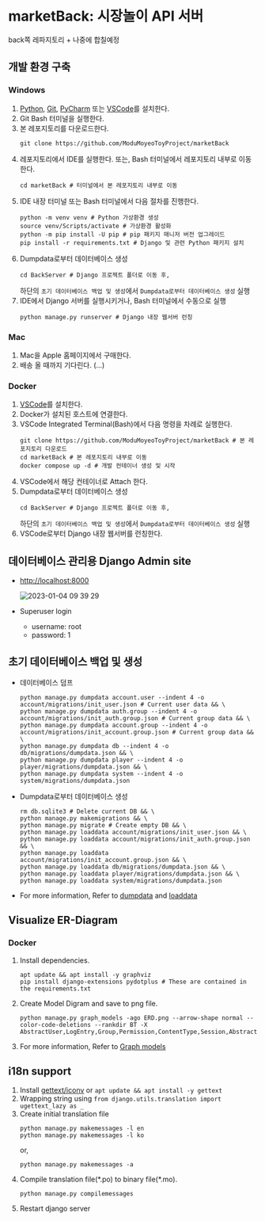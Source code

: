 # marketBack: 시장놀이 API 서버

back쪽 레파지토리 + 나중에 합칠예정


## 개발 환경 구축


### Windows

1. [Python](https://www.python.org/), [Git](https://git-scm.com/), [PyCharm](https://www.jetbrains.com/ko-kr/pycharm/) 또는 [VSCode](https://code.visualstudio.com/)를 설치한다.
1. Git Bash 터미널을 실행한다.
1. 본 레포지토리를 다운로드한다.
    ```
    git clone https://github.com/ModuMoyeoToyProject/marketBack
    ```
1. 레포지토리에서 IDE를 실행한다. 또는, Bash 터미널에서 레포지토리 내부로 이동한다.
    ```
    cd marketBack # 터미널에서 본 레포지토리 내부로 이동
    ```
1.  IDE 내장 터미널 또는 Bash 터미널에서 다음 절차를 진행한다.
    ```
    python -m venv venv # Python 가상환경 생성
    source venv/Scripts/activate # 가상환경 활성화
    python -m pip install -U pip # pip 패키지 매니저 버전 업그레이드
    pip install -r requirements.txt # Django 및 관련 Python 패키지 설치
    ```
1. Dumpdata로부터 데이터베이스 생성
    ```
    cd BackServer # Django 프로젝트 폴더로 이동 후,
    ```
    하단의 `초기 데이터베이스 백업 및 생성`에서 `Dumpdata로부터 데이터베이스 생성` 실행
1. IDE에서 Django 서버를 실행시키거나, Bash 터미널에서 수동으로 실행
    ```
    python manage.py runserver # Django 내장 웹서버 런칭
    ```

### Mac

1. Mac을 Apple 홈페이지에서 구매한다.
1. 배송 올 때까지 기다린다. (...)


### Docker

1. [VSCode](https://code.visualstudio.com/)를 설치한다.
1. Docker가 설치된 호스트에 연결한다.
1. VSCode Integrated Terminal(Bash)에서 다음 명령을 차례로 실행한다.
    ```
    git clone https://github.com/ModuMoyeoToyProject/marketBack # 본 레포지토리 다운로드
    cd marketBack # 본 레포지토리 내부로 이동
    docker compose up -d # 개발 컨테이너 생성 및 시작
    ```
1. VSCode에서 해당 컨테이너로 Attach 한다.
1. Dumpdata로부터 데이터베이스 생성
    ```
    cd BackServer # Django 프로젝트 폴더로 이동 후,
    ```
    하단의 `초기 데이터베이스 백업 및 생성`에서 `Dumpdata로부터 데이터베이스 생성` 실행
1. VSCode로부터 Django 내장 웹서버를 런칭한다.

## 데이터베이스 관리용 Django Admin site

* [http://localhost:8000](http://localhost:8000)

    ![2023-01-04 09 39 29](https://user-images.githubusercontent.com/28856527/210464121-24d336f5-26ad-4698-999b-ae880740e061.png)

* Superuser login
    * username: root
    * password: 1


## 초기 데이터베이스 백업 및 생성

* 데이터베이스 덤프
    ```
    python manage.py dumpdata account.user --indent 4 -o account/migrations/init_user.json # Current user data && \
    python manage.py dumpdata auth.group --indent 4 -o account/migrations/init_auth.group.json # Current group data && \
    python manage.py dumpdata account.group --indent 4 -o account/migrations/init_account.group.json # Current group data && \
    python manage.py dumpdata db --indent 4 -o db/migrations/dumpdata.json && \
    python manage.py dumpdata player --indent 4 -o player/migrations/dumpdata.json && \
    python manage.py dumpdata system --indent 4 -o system/migrations/dumpdata.json
    ```
* Dumpdata로부터 데이터베이스 생성
    ```
    rm db.sqlite3 # Delete current DB && \
    python manage.py makemigrations && \
    python manage.py migrate # Create empty DB && \
    python manage.py loaddata account/migrations/init_user.json && \
    python manage.py loaddata account/migrations/init_auth.group.json && \
    python manage.py loaddata account/migrations/init_account.group.json && \
    python manage.py loaddata db/migrations/dumpdata.json && \
    python manage.py loaddata player/migrations/dumpdata.json && \
    python manage.py loaddata system/migrations/dumpdata.json
    ```
* For more information, Refer to [dumpdata](https://docs.djangoproject.com/en/4.1/ref/django-admin/#dumpdata) and [loaddata](https://docs.djangoproject.com/en/4.1/ref/django-admin/#loaddata)


## Visualize ER-Diagram

### Docker

1. Install dependencies.
    ```
    apt update && apt install -y graphviz
    pip install django-extensions pydotplus # These are contained in the requirements.txt
    ```
1. Create Model Digram and save to png file.
    ```
    python manage.py graph_models -ago ERD.png --arrow-shape normal --color-code-deletions --rankdir BT -X AbstractUser,LogEntry,Group,Permission,ContentType,Session,AbstractBaseUser,PermissionsMixin,AbstractBaseSession
    ```
1. For more information, Refer to [Graph models](https://django-extensions.readthedocs.io/en/latest/graph_models.html#example-usage)


## i18n support

1. Install [gettext/iconv](https://mlocati.github.io/articles/gettext-iconv-windows.html) or `apt update && apt install -y gettext`
1. Wrapping string using `from django.utils.translation import ugettext_lazy as _`
1. Create initial translation file
    ```
    python manage.py makemessages -l en
    python manage.py makemessages -l ko
    ```
    or,
    ```
    python manage.py makemessages -a
    ```
1. Compile translation file(\*.po) to binary file(\*.mo).
    ```
    python manage.py compilemessages
    ```
1. Restart django server

